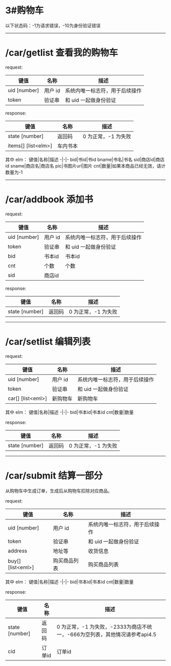 # 3#购物车

以下状态码：-1为请求错误，-10为身份验证错误

---
# /car/getlist 查看我的购物车

request:

键值|名称|描述
-|-|-
uid [number]|用户 id|系统内唯一标志符，用于后续操作
token|验证串|和 uid 一起做身份验证

response:

键值|名称|描述
-|-|-
state [number]|返回码|0 为正常，-1 为失败
items[] [list\<elm\>]|车内书本|

其中 elm：
键值|名称|描述
-|-|-
bid|书id|书id
bname|书名|书名
sid|商店id|商店id
sname|商店名|商店名
pic|书图片url|图片
cnt|数量|如果本商品已经无效，请计数量为-1

---
# /car/addbook 添加书

request:

键值|名称|描述
-|-|-
uid [number]|用户 id|系统内唯一标志符，用于后续操作
token|验证串|和 uid 一起做身份验证
bid|书本id|书本id
cnt|个数|个数
sid|商店id|

response:

键值|名称|描述
-|-|-
state [number]|返回码|0 为正常，-1 为失败

---
# /car/setlist 编辑列表

request:

键值|名称|描述
-|-|-
uid [number]|用户 id|系统内唯一标志符，用于后续操作
token|验证串|和 uid 一起做身份验证
car[] [list\<eml\>]|新购物车|新购物车

其中 elm：
键值|名称|描述
-|-|-
bid|书本id|书本id
cnt|数量|数量

response:

键值|名称|描述
-|-|-
state [number]|返回码|0 为正常，-1 为失败

---
# /car/submit 结算一部分
从购物车中生成订单，生成后从购物车扣除对应商品。

request:

键值|名称|描述
-|-|-
uid [number]|用户 id|系统内唯一标志符，用于后续操作
token|验证串|和 uid 一起做身份验证
address|地址等|收货信息
buy[] [list\<eml\>]|购买商品列表|购买商品列表

其中 elm：
键值|名称|描述
-|-|-
bid|书本id|书本id
cnt|数量|数量

response:

键值|名称|描述
-|-|-
state [number]|返回码|0 为正常，-1 为失败，-2333为商店不统一，-666为空列表，其他情况请参考api4.5
cid|订单id|订单id
